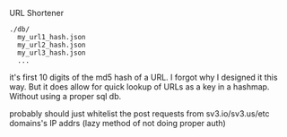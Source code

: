 URL Shortener

```
./db/
  my_url1_hash.json
  my_url2_hash.json
  my_url3_hash.json
  ...
```

it's first 10 digits of the md5 hash of a URL. I forgot why I designed it this way. But it does allow for quick lookup of URLs as a key in a hashmap. Without using a proper sql db.

probably should just whitelist the post requests from sv3.io/sv3.us/etc domains's IP addrs (lazy method of not doing proper auth)
